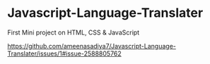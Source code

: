 # Javascript-Language-Translater
First Mini project on HTML, CSS &amp; JavaScript


https://github.com/ameenasadiya7/Javascript-Language-Translater/issues/1#issue-2588805762
